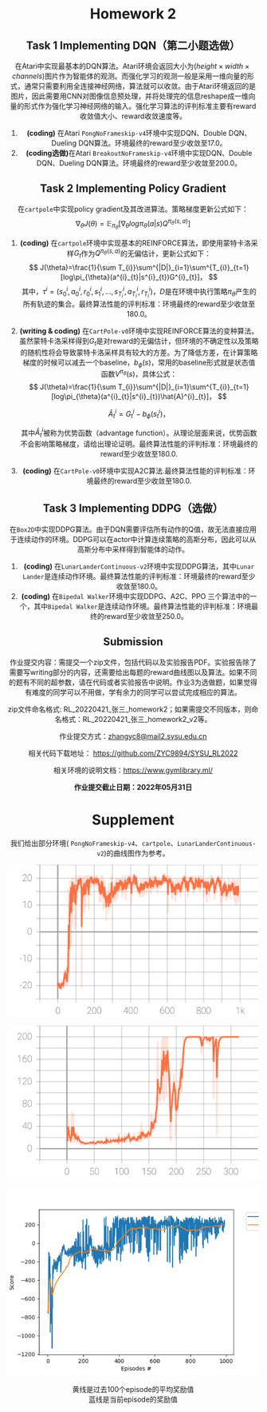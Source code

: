 <center><H1>Homework 2</H1><center>


## Task 1 Implementing DQN（第二小题选做）

在Atari中实现最基本的DQN算法。Atari环境会返回大小为$(height\times width\times channels)$图片作为智能体的观测。而强化学习的观测一般是采用一维向量的形式，通常只需要利用全连接神经网络，算法就可以收敛。由于Atari环境返回的是图片，因此需要用CNN对图像信息预处理，并将处理完的信息reshape成一维向量的形式作为强化学习神经网络的输入。强化学习算法的评判标准主要有reward收敛值大小、reward收敛速度等。

1. <strong>(coding)</strong> 在Atari `PongNoFrameskip-v4`环境中实现DQN、Double DQN、Dueling DQN算法。环境最终的reward至少收敛至17.0。
2. <strong>(coding选做)</strong>在Atari `BreakoutNoFrameskip-v4`环境中实现DQN、Double DQN、Dueling DQN算法。环境最终的reward至少收敛至200.0。



## Task 2 Implementing Policy Gradient

在`cartpole`中实现policy gradient及其改进算法。策略梯度更新公式如下：
$$
\nabla_{\theta}J(\theta)=\mathbb{E}_{\pi_{\theta}}[\nabla_{\theta}log\pi_{\theta}(a|s)Q^{\pi_{\theta}(s,a)}]
$$


1. <strong>(coding)</strong> 在`cartpole`环境中实现基本的REINFORCE算法，即使用蒙特卡洛采样$G_{t}$作为$Q^{\pi_{\theta}(s,a)}$的无偏估计，更新公式如下：
   $$
   J(\theta)=\frac{1}{\sum T_{i}}\sum^{|D|}_{i=1}\sum^{T_{i}}_{t=1}[log\pi_{\theta}(a^{i}_{t}|s^{i}_{t})G^{i}_{t}]，
   $$
   其中，$\tau^{i}=(s^{i}_{0},a^{i}_{0},r^{i}_{0},s^{i}_{1},...,s^{i}_{T_{i}},a^{i}_{T_{i}},r^{i}_{T_{i}})$，$D$是在环境中执行策略$\pi_{\theta}$产生的所有轨迹的集合。最终算法性能的评判标准：环境最终的reward至少收敛至180.0。

2. <strong>(writing & coding)</strong> 在`CartPole-v0`环境中实现REINFORCE算法的变种算法。虽然蒙特卡洛采样得到$G_{t}$是对reward的无偏估计，但环境的不确定性以及策略的随机性将会导致蒙特卡洛采样具有较大的方差。为了降低方差，在计算策略梯度的时候可以减去一个baseline，$b_{\phi}(s)$，常用的baseline形式就是状态值函数$V^{\pi_{\theta}}(s)$，具体公式：
   $$
   J(\theta)=\frac{1}{\sum T_{i}}\sum^{|D|}_{i=1}\sum^{T_{i}}_{t=1}[log\pi_{\theta}(a^{i}_{t}|s^{i}_{t})\hat{A}^{i}_{t}]，
   $$

   $$
   \hat{A}^{i}_{t}=G^{i}_{t}-b_{\phi}(s^{i}_{t})，
   $$

   其中$\hat{A}^{i}_{t}$被称为优势函数（advantage function）。从理论层面来说，优势函数不会影响策略梯度，请给出理论证明。最终算法性能的评判标准：环境最终的reward至少收敛至180.0.  

3. <strong>(coding)</strong> 在`CartPole-v0`环境中实现A2C算法.最终算法性能的评判标准：环境最终的reward至少收敛至180.0.  





## Task 3 Implementing DDPG（选做）

在`Box2D`中实现DDPG算法。由于DQN需要评估所有动作的Q值，故无法直接应用于连续动作的环境。DDPG可以在actor中计算连续策略的高斯分布，因此可以从高斯分布中采样得到智能体的动作。

1. <strong>(coding)</strong> 在`LunarLanderContinuous-v2`环境中实现DDPG算法，其中`Lunar Lander`是连续动作环境。最终算法性能的评判标准：环境最终的reward至少收敛至180.0。
1. <strong>(coding)</strong> 在`Bipedal Walker`环境中实现DDPG、A2C、PPO 三个算法中的一个，其中`Bipedal Walker`是连续动作环境。最终算法性能的评判标准：环境最终的reward至少收敛至250.0。



## Submission

作业提交内容：需提交一个zip文件，包括代码以及实验报告PDF。实验报告除了需要写writing部分的内容，还需要给出每题的reward曲线图以及算法。如果不同的题有不同的超参数，请在代码或者实验报告中说明。作业3为选做题，如果觉得有难度的同学可以不用做，学有余力的同学可以尝试完成相应的算法。

zip文件命名格式: RL_20220421\_张三\_homework2；如果需提交不同版本，则命名格式：RL_20220421\_张三\_homework2_v2等。

作业提交方式：zhangyc8@mail2.sysu.edu.cn

相关代码下载地址： https://github.com/ZYC9894/SYSU_RL2022

相关环境的说明文档：https://www.gymlibrary.ml/

**作业提交截止日期：2022年05月31日** 



# Supplement

我们给出部分环境( `PongNoFrameskip-v4`、`cartpole`、`LunarLanderContinuous-v2`)的曲线图作为参考。



![figure_1](pong.svg)



![figure_1](cartpole.svg)

![figure_1](lunar.png)

<center>黄线是过去100个episode的平均奖励值</center>

<center>蓝线是当前episode的奖励值</center>

